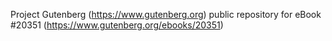 Project Gutenberg (https://www.gutenberg.org) public repository for eBook #20351 (https://www.gutenberg.org/ebooks/20351)
